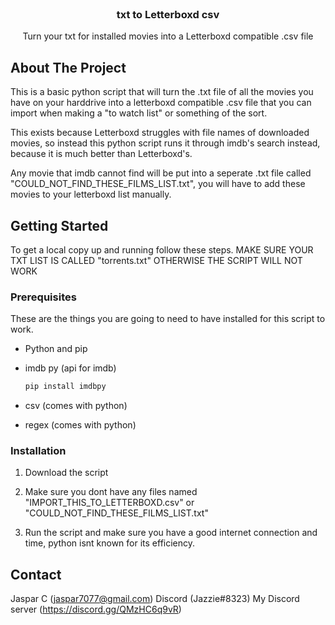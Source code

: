 <!--
*** Thanks for checking out the Best-README-Template. If you have a suggestion
*** that would make this better, please fork the repo and create a pull request
*** or simply open an issue with the tag "enhancement".
*** Thanks again! Now go create something AMAZING! :D
***
***
***
*** To avoid retyping too much info. Do a search and replace for the following:
*** github_username, repo_name, twitter_handle, email, project_title, project_description
-->

<!-- PROJECT LOGO -->
<br />
<p align="center">
  <a href="https://github.com/jaspar888/Letterboxd-txt-letterboxd-csv-list/">
   
  </a>

  <h3 align="center">txt to Letterboxd csv</h3>

  <p align="center">
    Turn your txt for installed movies into a Letterboxd compatible .csv file
    <br />
  </p>
</p>

<!-- ABOUT THE PROJECT -->
## About The Project

This is a basic python script that will turn the .txt file of all the movies you have on your harddrive into a letterboxd compatible .csv file that you can import when making a "to watch list" or something of the sort. 

This exists because Letterboxd struggles with file names of downloaded movies, so instead this python script runs it through imdb's search instead, because it is much better than Letterboxd's. 

Any movie that imdb cannot find will be put into a seperate .txt file called "COULD_NOT_FIND_THESE_FILMS_LIST.txt", you will have to add these movies to your letterboxd list manually.

<!-- GETTING STARTED -->
## Getting Started

To get a local copy up and running follow these steps. 
MAKE SURE YOUR TXT LIST IS CALLED "torrents.txt" OTHERWISE THE SCRIPT WILL NOT WORK

### Prerequisites

These are the things you are going to need to have installed for this script to work.
* Python and pip

* imdb py (api for imdb)
  ```sh
  pip install imdbpy
  ```

* csv (comes with python)

* regex (comes with python)
### Installation

1. Download the script

2. Make sure you dont have any files named "IMPORT_THIS_TO_LETTERBOXD.csv" or "COULD_NOT_FIND_THESE_FILMS_LIST.txt"

3. Run the script
   and make sure you have a good internet connection and time, python isnt known for its efficiency. 


<!-- CONTACT -->
## Contact

Jaspar C (jaspar7077@gmail.com)
Discord (Jazzie#8323)
My Discord server (https://discord.gg/QMzHC6q9vR)




<!-- MARKDOWN LINKS & IMAGES -->
<!-- https://www.markdownguide.org/basic-syntax/#reference-style-links -->
[contributors-shield]: https://img.shields.io/github/contributors/github_username/repo.svg?style=for-the-badge
[contributors-url]: https://github.com/github_username/repo/graphs/contributors
[forks-shield]: https://img.shields.io/github/forks/github_username/repo.svg?style=for-the-badge
[forks-url]: https://github.com/github_username/repo/network/members
[stars-shield]: https://img.shields.io/github/stars/github_username/repo.svg?style=for-the-badge
[stars-url]: https://github.com/github_username/repo/stargazers
[issues-shield]: https://img.shields.io/github/issues/github_username/repo.svg?style=for-the-badge
[issues-url]: https://github.com/github_username/repo/issues
[license-shield]: https://img.shields.io/github/license/github_username/repo.svg?style=for-the-badge
[license-url]: https://github.com/github_username/repo/blob/master/LICENSE.txt
[linkedin-shield]: https://img.shields.io/badge/-LinkedIn-black.svg?style=for-the-badge&logo=linkedin&colorB=555
[linkedin-url]: https://linkedin.com/in/github_username
